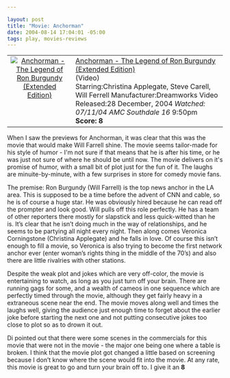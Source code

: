 ```yaml
--- 

layout: post
title: "Movie: Anchorman"
date: 2004-08-14 17:04:01 -05:00
tags: play, movies-reviews
---
```

<table>
<tbody>
<tr>
<td align="center" valign="top"><a href="http://www.amazon.com/exec/obidos/ASIN/B00061QK1G/basezero-20?dev-t=0DKT9N7FZR2FT96TZEG2%26camp=2025%26link_code=sp1"><img class="serendipity_amazonchr_pic" src="http://images.amazon.com/images/P/B00061QK1G.01.MZZZZZZZ.jpg" alt="Anchorman - The Legend of Ron Burgundy (Extended Edition)" /></a></td>
<td valign="top">
<div class="serendipity_amazonchr_title"><a href="http://www.amazon.com/exec/obidos/ASIN/B00061QK1G/basezero-20?dev-t=0DKT9N7FZR2FT96TZEG2%26camp=2025%26link_code=sp1">Anchorman - The Legend of Ron Burgundy (Extended Edition)</a></div>
<div class="serendipity_amazonchr_catalog">(Video)</div>
<div class="serendipity_amazonchr_extra">Starring:Christina Applegate, Steve Carell, Will Ferrell
Manufacturer:Dreamworks Video
Released:28 December, 2004
<em>Watched: 07/11/04 AMC Southdale 16</em> 9:50pm
<strong>Score: 8</strong></div></td>
</tr>
</tbody>
</table>
When I saw the previews for Anchorman, it was clear that this was the movie that would make Will Farrell shine.  The movie seems tailor-made for his style of humor - I'm not sure if that means that he is after his time, or he was just not sure of where he should be until now.   The movie delivers on it's promise of humor, with a small bit of plot just for the fun of it.  The laughs are minuite-by-minute, with a few surprises in store for comedy movie fans.

<!--more-->

The premise: Ron Burgundy (Will Farrell) is the top news anchor in the LA area. This is supposed to be a time before the advent of CNN and cable, so he is of course a huge star. He was obviously hired because he can read off the prompter and look good. Will pulls off this role perfectly. He has a team of other reporters there mostly for slapstick and less quick-witted than he is. It’s clear that he isn’t doing much in the way of relationships, and he seems to be partying all night every night. Then along comes Veronica Corningstone (Christina Applegate) and he falls in love. Of course this isn’t enough to fill a movie, so Veronica is also trying to become the first network anchor ever (enter woman’s rights thing in the middle of the 70’s) and also there are little rivalries with other stations.

Despite the weak plot and jokes which are very off-color, the movie is entertaining to watch, as long as you just turn off your brain. There are running gags for some, and a wealth of cameos in one sequence which are perfectly timed through the movie, although they get fairly heavy in a extraneous scene near the end. The movie moves along well and times the laughs well, giving the audience just enough time to forget about the earlier joke before starting the next one and not putting consecutive jokes too close to plot so as to drown it out.

Di pointed out that there were some scenes in the commercials for this movie that were not in the movie - the major one being one where a table is broken. I think that the movie plot got changed a little based on screening because I don’t know where the scene would fit into the movie. At any rate, this movie is great to go and turn your brain off to. I give it an <strong>8</strong>
<div><strong>
</strong></div>
